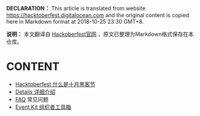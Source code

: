 **DECLARATION：**
This article is translated from website https://hacktoberfest.digitalocean.com and the original content is copied here in Markdown format at 2018-10-25 23:30 GMT+8.

**说明：** 本文翻译自 [Hackoberfest官网](https://hacktoberfest.digitalocean.com) ，原文已整理为Markdown格式保存在本仓库。

# CONTENT
* [Hacktoberfest 什么是十月黑客节](cn_zh/hacktoberfest.md) 
* [Details 详细介绍](cn_zh/details.md)
* [FAQ](faq.md)  常见问题
* [Event Kit 组织者工具箱](cn_zh/eventkit.md)  

